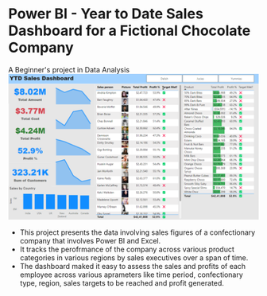 # Power BI - Year to Date Sales Dashboard for a Fictional Chocolate Company

A Beginner's project in Data Analysis
![dashboard](dashboard-snap.png)


- This project presents the data involving sales figures of a confectionary company that involves Power BI and Excel.
- It tracks the perofrmance of the company across various product categories in various regions by sales executives over a span of time.
- The dashboard maked it easy to assess the sales and profits of each employee across various aprameters like time period, confectionary type, region, sales targets to be reached and profit generated.

